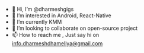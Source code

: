 - 👋 Hi, I’m @dharmeshgigs
- 👀 I’m interested in Android, React-Native
- 🌱 I’m currently KMM
- 💞️ I’m looking to collaborate on open-source project
- 📫 How to reach me , Just say hi on info.dharmeshdhameliya@gmail.com

<!---
dharmeshgigs/dharmeshgigs is a ✨ special ✨ repository because its `README.md` (this file) appears on your GitHub profile.
You can click the Preview link to take a look at your changes.
--->
